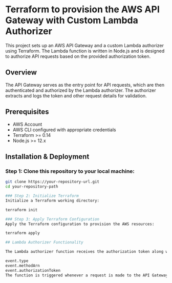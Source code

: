 # Terraform to provision the AWS API Gateway with Custom Lambda Authorizer

This project sets up an AWS API Gateway and a custom Lambda authorizer using Terraform. The Lambda function is written in Node.js and is designed to authorize API requests based on the provided authorization token.

## Overview

The API Gateway serves as the entry point for API requests, which are then authenticated and authorized by the Lambda authorizer. The authorizer extracts and logs the token and other request details for validation.

## Prerequisites

- AWS Account
- AWS CLI configured with appropriate credentials
- Terraform >= 0.14
- Node.js >= 12.x

## Installation & Deployment

### Step 1: Clone this repository to your local machine:
```bash
git clone https://your-repository-url.git
cd your-repository-path

### Step 2: Initialize Terraform
Initialize a Terraform working directory:

terraform init

### Step 3: Apply Terraform Configuration
Apply the Terraform configuration to provision the AWS resources:

terraform apply

## Lambda Authorizer Functionality

The Lambda authorizer function receives the authorization token along with the event object. It prints and checks these values:

event.type
event.methodArn
event.authorizationToken
The function is triggered whenever a request is made to the API Gateway and it evaluates the provided token to authenticate the request.
